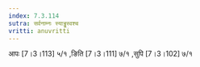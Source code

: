 ```yaml
---
index: 7.3.114
sutra: सर्वनाम्नः स्याड्ढ्रस्वश्च
vritti: anuvritti
---
```


 आपः [7।3।113] ५/१ ,ङिति [7।3।111] ७/१  ,सुपि [7।3।102] ७/१ 